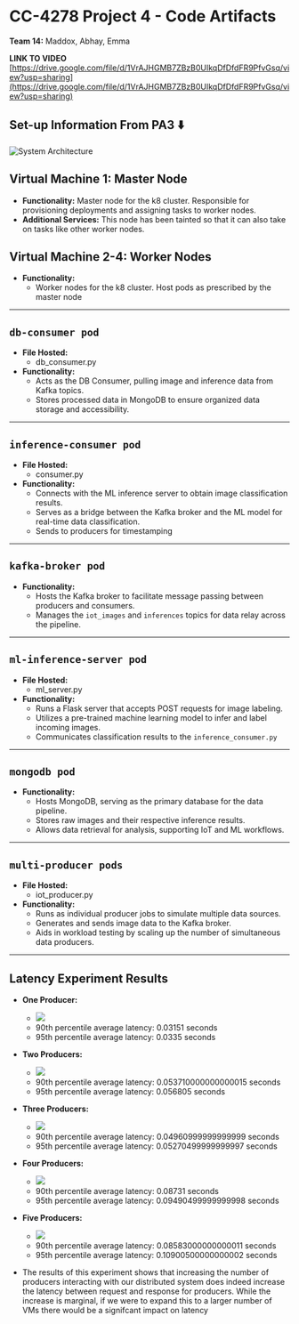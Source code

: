 # CC-4278 Project 4 - Code Artifacts
**Team 14:** Maddox, Abhay, Emma

**LINK TO VIDEO** [https://drive.google.com/file/d/1VrAJHGMB7ZBzB0UIkqDfDfdFR9PfvGsq/view?usp=sharing](https://drive.google.com/file/d/1VrAJHGMB7ZBzB0UIkqDfDfdFR9PfvGsq/view?usp=sharing)



## Set-up Information From PA3 ⬇️
![System Architecture](PA3_Layout.png)

## Virtual Machine 1: Master Node
- **Functionality:** Master node for the k8 cluster. Responsible for provisioning deployments and assigning tasks to worker nodes. 
- **Additional Services:** This node has been tainted so that it can also take on tasks like other worker nodes. 

## Virtual Machine 2-4: Worker Nodes
- **Functionality:**
  - Worker nodes for the k8 cluster. Host pods as prescribed by the master node

---

## `db-consumer pod`
- **File Hosted:**
  - db_consumer.py
- **Functionality:**
  - Acts as the DB Consumer, pulling image and inference data from Kafka topics.
  - Stores processed data in MongoDB to ensure organized data storage and accessibility.

---

## `inference-consumer pod`
- **File Hosted:**
  - consumer.py
- **Functionality:**
  - Connects with the ML inference server to obtain image classification results.
  - Serves as a bridge between the Kafka broker and the ML model for real-time data classification.
  - Sends to producers for timestamping

---

## `kafka-broker pod`
- **Functionality:**
  - Hosts the Kafka broker to facilitate message passing between producers and consumers.
  - Manages the `iot_images` and `inferences` topics for data relay across the pipeline.

---

## `ml-inference-server pod`
- **File Hosted:**
  - ml_server.py
- **Functionality:**
  - Runs a Flask server that accepts POST requests for image labeling.
  - Utilizes a pre-trained machine learning model to infer and label incoming images.
  - Communicates classification results to the `inference_consumer.py`

---

## `mongodb pod`
- **Functionality:**
  - Hosts MongoDB, serving as the primary database for the data pipeline.
  - Stores raw images and their respective inference results.
  - Allows data retrieval for analysis, supporting IoT and ML workflows.

---

## `multi-producer pods`
- **File Hosted:**
  - iot_producer.py
- **Functionality:**
  - Runs as individual producer jobs to simulate multiple data sources.
  - Generates and sends image data to the Kafka broker.
  - Aids in workload testing by scaling up the number of simultaneous data producers.

---

## Latency Experiment Results
- **One Producer:**
  - ![](Figure_1.png)
  - 90th percentile average latency: 0.03151 seconds
  - 95th percentile average latency: 0.0335 seconds
- **Two Producers:**
  - ![](Figure_2.png)
  - 90th percentile average latency: 0.053710000000000015 seconds
  - 95th percentile average latency: 0.056805 seconds
- **Three Producers:**
  - ![](Figure_3.png)
  - 90th percentile average latency: 0.04960999999999999 seconds
  - 95th percentile average latency: 0.05270499999999997 seconds
- **Four Producers:**
  - ![](Figure_4.png)
  - 90th percentile average latency: 0.08731 seconds
  - 95th percentile average latency: 0.09490499999999998 seconds
- **Five Producers:**
  - ![](Figure_5.png)
  - 90th percentile average latency: 0.08583000000000011 seconds
  - 95th percentile average latency: 0.10900500000000002 seconds


- The results of this experiment shows that increasing the number of producers interacting with our distributed system does indeed increase the latency between request and response for producers. While the increase is marginal, if we were to expand this to a larger number of VMs there would be a signifcant impact on latency
